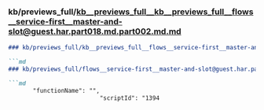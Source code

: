 ### kb/previews_full/kb__previews_full__kb__previews_full__flows__service-first__master-and-slot@guest.har.part018.md.part002.md.md

```md
### kb/previews_full/kb__previews_full__flows__service-first__master-and-slot@guest.har.part018.md.part002.md

```md
### kb/previews_full/flows__service-first__master-and-slot@guest.har.part018.md (part 002)

```md
       "functionName": "",
                          "scriptId": "1394
```

```

```

```
